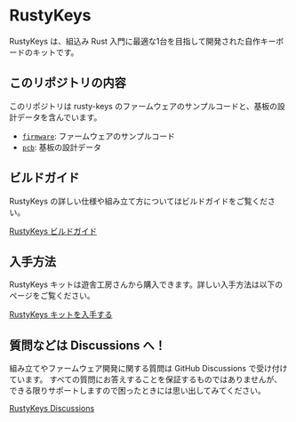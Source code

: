 # RustyKeys

RustyKeys は、組込み Rust 入門に最適な1台を目指して開発された自作キーボードのキットです。

## このリポジトリの内容

このリポジトリは rusty-keys のファームウェアのサンプルコードと、基板の設計データを含んでいます。

- [`firmware`](./firmware): ファームウェアのサンプルコード
- [`pcb`](./pcb): 基板の設計データ

## ビルドガイド

RustyKeys の詳しい仕様や組み立て方についてはビルドガイドをご覧ください。

[RustyKeys ビルドガイド](https://rusty-keys.koba789.com/)

## 入手方法

RustyKeys キットは遊舎工房さんから購入できます。詳しい入手方法は以下のページをご覧ください。

[RustyKeys キットを入手する](https://rusty-keys.koba789.com/get_rusty_keys)

## 質問などは Discussions へ！

組み立てやファームウェア開発に関する質問は GitHub Discussions で受け付けています。
すべての質問にお答えすることを保証するものではありませんが、できる限りサポートしますので困ったときには思い出してみてください。

[RustyKeys Discussions](https://github.com/KOBA789/rusty-keys/discussions)
